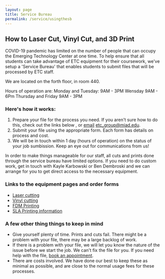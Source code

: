 ```yaml
---
layout: page
title: Service Bureau
permalink: /service/usingthesb
---
```

## How to Laser Cut, Vinyl Cut, and 3D Print
COVID-19 pandemic has limited on the number of people that can occupy the Emerging Technology Center at one time. To help ensure that all students can take advantage of ETC equipment for their coursework, we've setup a 'Service Bureau' that enables students to submit files that will be processed by ETC staff.

We are located on the forth floor, in room 440.

Hours of operation are:
Monday and Tuesday: 9AM - 3PM
Wensday 9AM - 6Pm
Thursday and Friday 9AM - 3PM

### Here's how it works:

1. Prepare your file for the process you need.  If you aren't sure how to do this, check out the links below , or [email](mailto:etc_group@miad.edu) etc_group@miad.edu.
2. Submit your file using the appropriate form. Each form has details on process and cost.
3. We will be in touch within 1 day (hours of operation) on the status of your job sumbission. Keep an eye out for communications from us!

In order to make things manageable for our staff, all cuts and prints done through the service bureau have limited options. If you need to do custom work, get in touch with Kayle Karbowski or Ben Dembroski and we can arrange for you to get direct access to the necessary equipment.

### Links to the equipment pages and order forms
- [Laser cutting](https://sites.google.com/miad.edu/miad-etc-service-bureau-sp21/laser-cutting) 
- [Vinyl cutting](https://sites.google.com/miad.edu/miad-etc-service-bureau-sp21/vinyl-cutting)
- [FDM Printing](https://sites.google.com/miad.edu/miad-etc-service-bureau-sp21/3d-printing/fdm-filament-printing)
- [SLA Printing information](https://sites.google.com/miad.edu/miad-etc-service-bureau-sp21/3d-printing/sla-resin-printing)

### A few other thing things to keep in mind

- Give yourself plenty of time.  Prints and cuts fail. There might be a problem with your file, there may be a large backlog of work.
- If there is a problem with your file, we will let you know the nature of the issue before we start the job. We can't fix the file for you. If you need help with the file, [book an appointment](mailto:etc_group@miad.edu).
- There are costs involved. We have done our best to keep these as minimal as possible, and are close to the normal usage fees for these processes.
